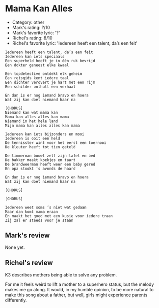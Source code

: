 # Mama Kan Alles

 * Category: other
 * Mark's rating: ?/10
 * Mark's favorite lyric: '?'
 * Richel's rating: 8/10
 * Richel's favorite lyric: 'Iedereen heeft een talent, da’s een feit'

```
Iedereen heeft een talent, da’s een feit
Iedereen kan iets speciaals
Een superheld heeft je in één ruk bevrijd
Een dokter geneest elke kwaal

Een topdetective ontdekt elk geheim
Een reisgids kent iedere taal
Een dichter verovert je hart met een rijm
Een schilder onthult een verhaal

En dan is er nog iemand bravo en hoera
Wat zij kan doet niemand haar na

[CHORUS]
Niemand kan wat mama kan
Mama kan alles alles kan mama
Niemand in het hele land
Mijn mama kan alles alles kan mama

Iedereen kan iets bijzonders en mooi
Iedereen is ooit een held
De tennisster wint voor het eerst een toernooi
De kleuter heeft tot tien geteld

De timmerman bouwt zelf zijn tafel en bed
De bakker maakt koekjes en taart
De brandweerman heeft weer een baby gered
En opa stookt ‘s avonds de haard

En dan is er nog iemand bravo en hoera
Wat zij kan doet niemand haar na

[CHORUS]

[CHORUS]

Iedereen weet soms ‘s niet wat gedaan
Maar dan komt mama eraan
En maakt het goed met een kusje voor iedere traan
Zij zal er steeds voor je staan

```

## Mark's review

None yet.

## Richel's review

K3 describes mothers being able to solve any problem.

For me it feels weird to lift a mother to a superhero status, but the melody makes me go along.
It would, in my humble opinion, to be more natural to make this song about a father, but well,
girls might experience parents differently.
